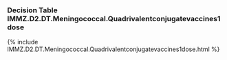 ### Decision Table IMMZ.D2.DT.Meningococcal.Quadrivalentconjugatevaccines1dose
{% include IMMZ.D2.DT.Meningococcal.Quadrivalentconjugatevaccines1dose.html %}

